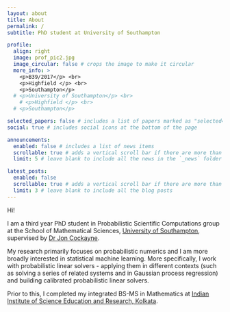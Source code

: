```yaml
---
layout: about
title: About
permalink: /
subtitle: PhD student at University of Southampton

profile:
  align: right
  image: prof_pic2.jpg
  image_circular: false # crops the image to make it circular
  more_info: >
    <p>B39/2017</p> <br>
    <p>Highfield </p> <br>
    <p>Southampton</p>
  # <p>University of Southampton</p> <br>
    # <p>Highfield </p> <br>
  # <p>Southampton</p>

selected_papers: false # includes a list of papers marked as "selected={true}"
social: true # includes social icons at the bottom of the page

announcements:
  enabled: false # includes a list of news items
  scrollable: true # adds a vertical scroll bar if there are more than 3 news items
  limit: 5 # leave blank to include all the news in the `_news` folder

latest_posts:
  enabled: false
  scrollable: true # adds a vertical scroll bar if there are more than 3 new posts items
  limit: 3 # leave blank to include all the blog posts
---
```


Hi! 

I am a third year PhD student in Probabilistic Scientific Computations group at the School of Mathematical Sciences, <a href='https://www.southampton.ac.uk/'>University of Southampton</a>, supervised by <a href='https://joncockayne.me/'>Dr Jon Cockayne</a>. 

My research primarily focuses on probabilistic numerics and I am more broadly interested in statistical machine learning. More specifically, I work with probabilistic linear solvers - applying them in different contexts (such as solving a series of related systems and in Gaussian process regression) and building calibrated probabilistic linear solvers. 

<!-- In our work on using probabilistic linear solvers for solving a series of related systems, we use a transfer learning approach across parameterised linear systems to provide an efficient preconditioner and initial guess for classical solvers, thus improving the speed of their convergence. In our other work, we use a calibrated probabilistic linear solver to build a calibrated version of a fast Gaussian process regression(CAGP). -->

Prior to this, I completed my integrated BS-MS in Mathematics at <a href='https://www.iiserkol.ac.in/'>Indian Institute of Science Education and Research, Kolkata</a>. 
